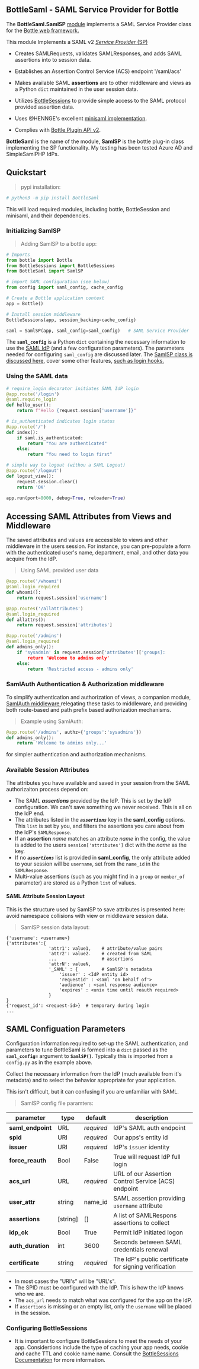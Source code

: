  ## BottleSaml - SAML Service Provider for Bottle

The **BottleSaml.SamlSP** [module](../README.md) implements a SAML Service Provider class for the [Bottle web framework.](https://github.com/bottlepy/bottle) 

This module Implements a SAML v2 [*Service Provider* (SP)](https://en.wikipedia.org/wiki/Service_provider_(SAML)) 
* Creates SAMLRequests, validates SAMLResponses, and adds SAML assertions into to session data.
  
* Establishes an Assertion Control Service (ACS) endpoint '/saml/acs'

* Makes available SAML **assertions** are to other middleware and views as a Python `dict` maintained in the user session data.

* Utilizes [BottleSessions](https://github.com/Glocktober/BottleSessions) to provide simple access to the SAML protocol provided assertion data.

* Uses @HENNGE's excellent [minisaml implementation](https://github.com/HENNGE/minisaml).

* Complies with [Bottle Plugin API v2](https://bottlepy.org/docs/dev/plugindev.html).

**BottleSaml** is the name of the module, **SamlSP** is the bottle plug-in class implementing the SP functionality. My testing has been tested Azure AD and SimpleSamlPHP IdPs.

## Quickstart
> pypi installation:
```bash
# python3 -m pip install BottleSaml
```
This will load required modules, including bottle, BottleSession and minisaml, and their dependencies.
### Initializing SamlSP
> Adding SamlSP to a bottle app:
```python
# Imports
from bottle import Bottle
from BottleSessions import BottleSessions   
from BottleSaml import SamlSP  

# import SAML configuration (see below)
from config import saml_config, cache_config              

# Create a Bottle application context
app = Bottle()                              

# Install session middleware
BottleSessions(app, session_backing=cache_config)     

saml = SamlSP(app, saml_config=saml_config)   # SAML Service Provider
```

The **`saml_config`** is a Python `dict` containing the necessary information to use the [SAML IdP](https://en.wikipedia.org/wiki/Identity_provider_(SAML)) (and a few configuration parameters). The parameters needed for configuring `saml_config` are discussed later. The [SamlSP class is discussed here](SAMLSPCLASS.md), cover some other features, [such as login hooks.](LOGINHOOKS.md)
### Using the SAML data
```python
# require_login decorator initiates SAML IdP login
@app.route('/login')
@saml.require_login         
def hello_user():
    return f"Hello {request.session['username']}"

# is_authenticated indicates login status
@app.route('/')
def index():
    if saml.is_authenticated:
        return "You are authenticated"
    else:
        return "You need to login first"

# simple way to logout (withou a SAML Logout)
@app.route('/logout')
def logout_view():
    request.session.clear()
    return 'OK'

app.run(port=8000, debug=True, reloader=True)
```

## Accessing SAML Attributes from Views and Middleware
The saved attributes and values are accessible to views and other middleware in the users session. For instance, you can pre-populate a form with the authenticated user's name, department, email, and other data you acquire from the IdP.
> Using SAML provided user data
```python
@app.route('/whoami')
@saml.login_required
def whoami():
    return request.session['username']

@app.routes('/allattributes')
@saml.login_required
def allattrs():
    return request.session['attributes']

@app.route('/admins')
@saml.login_required
def admins_only():
    if 'sysadmin' in request.session['attributes']['groups]:
        return 'Welcome to admins only'
    else:
        return 'Restricted access - admins only'

```
### SamlAuth Authentication & Authorization middleware
To simplify authentication and authorization of views, a companion module, [ SamlAuth middleware ](READMEAUTH.md) relegating these tasks to middleware, and providing both route-based and path prefix based authorization mechanisms.
> Example using SamlAuth:
```python
@app.route('/admins', authz={'groups':'sysadmins'})
def admins_only():
    return 'Welcome to admins only...'
```
for simpler authentication and authorization mechanisms.
### Available Session Attributes  
The attributes you have available and saved in your session from the SAML authorizaiton process depend on:
* The SAML ***assertions*** provided by the IdP. This is set by the IdP configuration. We can't save something we never received. This is all on the IdP end.
* The attributes listed in the ***`assertions`*** key in the **saml_config** options. This `list` is set by you, and filters the assertions you care about from the IdP's `SAMLResponse`. 
* If an **assertion** *name* matches an attribute *name* in the config, the value is added to the users `session['attributes']` dict with the *name* as the key.
* If no ***`assertions`*** list is provided in **saml_config**, the only attribute added to your session will be `username`, set from the `name_id` in the `SAMLResponse`. 
* Multi-value assertions (such as you might find in a `group` or `member_of` parameter) are stored as a Python `list` of values.

#### SAML Attribute Session Layout
This is the structure used by SamlSP to save attributes is presented here: avoid namespace collisions with view or middleware session data.
> SamlSP session data layout:
```
{'username': <username>}
{'attributes':{
                'attr1': value1,    # attribute/value pairs 
                'attr2': value2.    # created from SAML
                ...                 # assertions
                'attrN': valueN,
                '_SAML' : {         # SamlSP's metadata
                    'issuer' : <IdP entity id>
                    'requestid' : <saml 'on behalf of'> 
                    'audience' : <saml response audience>
                    'expires' : <unix time until reauth required>
                }
}
{'request_id': <request-id>}  # temporary during login
... 
```

## SAML Configuation Parameters

Configuration information required to set-up the SAML authentication, and parameters to tune BottleSaml is formed into a `dict` passed as the **`saml_config=`** argument to **`SamlSP()`**.  Typically this is imported from a `config.py` as in the example above.

Collect the necessary information from the IdP (much available from it's metadata) and to select the behavior appropriate for your application.  

This isn't difficult, but it can confusing if you are unfamiliar with SAML.
>SamlSP config file paramters: 

| **parameter**  |**type** | **default** | **description**
|------------------|-----|--------|----------------------|
|**saml_endpoint** |URL|*required*|IdP's SAML auth endpoint|
|**spid** |URI|*required*|Our apps's entity id|
|**issuer** |URI|*required*|IdP's `issuer` identity|
|**force_reauth**|Bool|False| True will request IdP full login|
|**acs_url** |URL|*required*|URL of our Assertion Control Service (ACS) endpoint|
|**user_attr**|string|name_id|SAML assertion providing `username` attribute|
|**assertions**|[string]|[]|A list of SAMLRespons assertions to collect|
|**idp_ok**|Bool|True|Permit IdP initiated logon|
|**auth_duration**|int|3600|Seconds between SAML credentials renewal |
|**certificate**|string|*required*|The IdP's public certificate for signing verification|

* In most cases the "URI's" will be "URL's".
* The SPID must be configured with the IdP. This is how the IdP knows who we are.
* The `acs_url` needs to match what was configured for the app on the IdP.
* If `assertions` is missing or an empty list, only the `username` will be placed in the session.

### Configuring BottleSessions
* It is important to configure BottleSessions to meet the needs of your app.  Considertions include the type of caching your app needs, cookie and cache TTL and cookie name name. Consult the [BottleSessions Documentation](https://github.com/Glocktober/BottleSessions) for more information.

